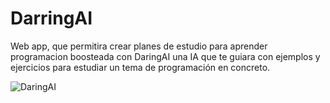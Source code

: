 # DarringAI
Web app, que permitira crear planes de estudio para aprender programacion boosteada con DaringAI una IA que te guiara con ejemplos y ejercicios para estudiar un tema de programación en concreto.

![DaringAI](https://github.com/user-attachments/assets/6bfb6628-9c32-4d52-8f8a-af4dd704dc07)
